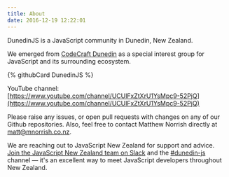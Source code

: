 ```yaml
---
title: About
date: 2016-12-19 12:22:01
---
```


DunedinJS is a JavaScript community in Dunedin, New Zealand.

We emerged from [CodeCraft Dunedin](https://groups.google.com/forum/#!forum/codecraft-dunedin) as a special interest group for JavaScript and its surrounding ecosystem.

{% githubCard DunedinJS %}

YouTube channel: [https://www.youtube.com/channel/UCUlFxZtXrU1YsMpc9-52PjQ](https://www.youtube.com/channel/UCUlFxZtXrU1YsMpc9-52PjQ)

Please raise any issues, or open pull requests with changes on any of our Github repositories. Also, feel free to contact Matthew Norrish directly at matt@mnorrish.co.nz.

We are reaching out to JavaScript New Zealand for support and advice. [Join the JavaScript New Zealand team on Slack](http://slack.javascript.org.nz) and the [#dunedin-js](https://javascriptnewzealand.slack.com/messages/dunedin-js) channel &mdash; it's an excellent way to meet JavaScript developers throughout New Zealand.
